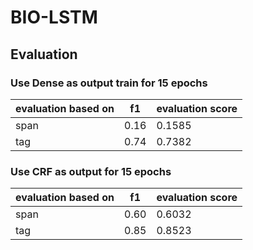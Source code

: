 # BIO-LSTM

## Evaluation

### Use Dense as output train for 15 epochs

| evaluation based on | f1 | evaluation score |
| -- | -- | -- |
| span | 0.16 | 0.1585 |
| tag | 0.74 | 0.7382 |

### Use CRF as output for 15 epochs

| evaluation based on | f1 | evaluation score |
| -- | -- | -- |
| span | 0.60 | 0.6032 |
| tag | 0.85 | 0.8523 |